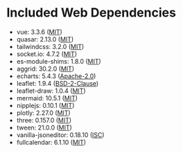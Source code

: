 # Included Web Dependencies

- vue: 3.3.6 ([MIT](https://opensource.org/licenses/MIT))
- quasar: 2.13.0 ([MIT](https://opensource.org/licenses/MIT))
- tailwindcss: 3.2.0 ([MIT](https://opensource.org/licenses/MIT))
- socket.io: 4.7.2 ([MIT](https://opensource.org/licenses/MIT))
- es-module-shims: 1.8.0 ([MIT](https://opensource.org/licenses/MIT))
- aggrid: 30.2.0 ([MIT](https://opensource.org/licenses/MIT))
- echarts: 5.4.3 ([Apache-2.0](https://opensource.org/licenses/Apache-2.0))
- leaflet: 1.9.4 ([BSD-2-Clause](https://opensource.org/licenses/BSD-2-Clause))
- leaflet-draw: 1.0.4 ([MIT](https://opensource.org/licenses/MIT))
- mermaid: 10.5.1 ([MIT](https://opensource.org/licenses/MIT))
- nipplejs: 0.10.1 ([MIT](https://opensource.org/licenses/MIT))
- plotly: 2.27.0 ([MIT](https://opensource.org/licenses/MIT))
- three: 0.157.0 ([MIT](https://opensource.org/licenses/MIT))
- tween: 21.0.0 ([MIT](https://opensource.org/licenses/MIT))
- vanilla-jsoneditor: 0.18.10 ([ISC](https://opensource.org/licenses/ISC))
- fullcalendar: 6.1.10 ([MIT](https://opensource.org/licenses/MIT))
